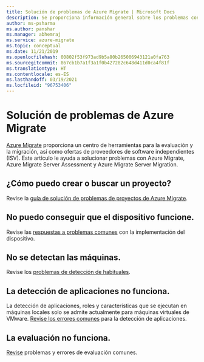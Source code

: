 ```yaml
---
title: Solución de problemas de Azure Migrate | Microsoft Docs
description: Se proporciona información general sobre los problemas conocidos del servicio Azure Migrate, además de sugerencias para solucionar los errores comunes.
author: ms-psharma
ms.author: panshar
ms.manager: abhemraj
ms.service: azure-migrate
ms.topic: conceptual
ms.date: 11/21/2019
ms.openlocfilehash: 00802f53f973ad9b5a80b265006943121a0fa763
ms.sourcegitcommit: 867cb1b7a1f3a1f0b427282c648d411d0ca4f81f
ms.translationtype: HT
ms.contentlocale: es-ES
ms.lasthandoff: 03/19/2021
ms.locfileid: "96753406"
---
```

# <a name="troubleshoot-azure-migrate"></a>Solución de problemas de Azure Migrate

[Azure Migrate](migrate-services-overview.md) proporciona un centro de herramientas para la evaluación y la migración, así como ofertas de proveedores de software independientes (ISV). Este artículo le ayuda a solucionar problemas con Azure Migrate, Azure Migrate Server Assessment y Azure Migrate Server Migration.

## <a name="how-do-i-create-or-find-a-project"></a>¿Cómo puedo crear o buscar un proyecto?

Revise la [guía de solución de problemas de proyectos de Azure Migrate](troubleshoot-project.md).

## <a name="i-cant-get-the-appliance-working"></a>No puedo conseguir que el dispositivo funcione.

Revise las [respuestas a problemas comunes](troubleshoot-appliance-discovery.md) con la implementación del dispositivo.

## <a name="machines-arent-discovered"></a>No se detectan las máquinas.

Revise los [problemas de detección de habituales](common-questions-discovery-assessment.md).

## <a name="app-discovery-isnt-working"></a>La detección de aplicaciones no funciona.

La detección de aplicaciones, roles y características que se ejecutan en máquinas locales solo se admite actualmente para máquinas virtuales de VMware. [Revise los errores comunes](troubleshoot-appliance-discovery.md#common-app-discovery-errors) para la detección de aplicaciones.

## <a name="assessment-isnt-working"></a>La evaluación no funciona.

[Revise](troubleshoot-assessment.md) problemas y errores de evaluación comunes.
